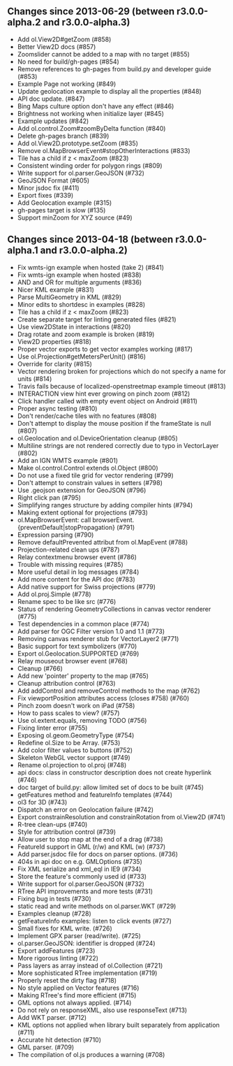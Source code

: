 ## Changes since 2013-06-29 (between r3.0.0-alpha.2 and r3.0.0-alpha.3)

 * Add ol.View2D#getZoom (#858)
 * Better View2D docs (#857)
 * Zoomslider cannot be added to a map with no target (#855)
 * No need for build/gh-pages (#854)
 * Remove references to gh-pages from build.py and developer guide (#853)
 * Example Page not working (#849)
 * Update geolocation example to display all the properties (#848)
 * API doc update. (#847)
 * Bing Maps culture option don't have any effect (#846)
 * Brightness not working when initialize layer (#845)
 * Example updates (#842)
 * Add ol.control.Zoom#zoomByDelta function (#840)
 * Delete gh-pages branch (#839)
 * Add ol.View2D.prototype.setZoom (#835)
 * Remove ol.MapBrowserEvent#stopOtherInteractions (#833)
 * Tile has a child if z < maxZoom (#823)
 * Consistent winding order for polygon rings (#809)
 * Write support for ol.parser.GeoJSON (#732)
 * GeoJSON Format (#605)
 * Minor jsdoc fix (#411)
 * Export fixes (#339)
 * Add Geolocation example (#315)
 * gh-pages target is slow (#135)
 * Support minZoom for XYZ source  (#49)

## Changes since 2013-04-18 (between r3.0.0-alpha.1 and r3.0.0-alpha.2)

 * Fix wmts-ign example when hosted (take 2) (#841)
 * Fix wmts-ign example when hosted (#838)
 * AND and OR for multiple arguments (#836)
 * Nicer KML example (#831)
 * Parse MultiGeometry in KML (#829)
 * Minor edits to shortdesc in examples (#828)
 * Tile has a child if z < maxZoom (#823)
 * Create separate target for linting generated files (#821)
 * Use view2DState in interactions (#820)
 * Drag rotate and zoom example is broken (#819)
 * View2D properties (#818)
 * Proper vector exports to get vector examples working (#817)
 * Use ol.Projection#getMetersPerUnit() (#816)
 * Override for clarity (#815)
 * Vector rendering broken for projections which do not specify a name for units (#814)
 * Travis fails because of localized-openstreetmap example timeout (#813)
 * INTERACTION view hint ever growing on pinch zoom (#812)
 * Click handler called with empty event object on Android (#811)
 * Proper async testing (#810)
 * Don't render/cache tiles with no features (#808)
 * Don't attempt to display the mouse position if the frameState is null (#807)
 * ol.Geolocation and ol.DeviceOrientation cleanup (#805)
 * Multiline strings are not rendered correctly due to typo in VectorLayer (#802)
 * Add an IGN WMTS example (#801)
 * Make ol.control.Control extends ol.Object (#800)
 * Do not use a fixed tile grid for vector rendering (#799)
 * Don't attempt to constrain values in setters (#798)
 * Use .geojson extension for GeoJSON (#796)
 * Right click pan (#795)
 * Simplifying ranges structure by adding compiler hints (#794)
 * Making extent optional for projections (#793)
 * ol.MapBrowserEvent: call browserEvent.{preventDefault|stopPropagation} (#791)
 * Expression parsing (#790)
 * Remove defaultPrevented attribut from ol.MapEvent (#788)
 * Projection-related clean ups (#787)
 * Relay contextmenu browser event (#786)
 * Trouble with missing requires (#785)
 * More useful detail in log messages (#784)
 * Add more content for the API doc (#783)
 * Add native support for Swiss projections (#779)
 * Add ol.proj.Simple (#778)
 * Rename spec to be like src (#776)
 * Status of rendering GeometryCollections in canvas vector renderer (#775)
 * Test dependencies in a common place (#774)
 * Add parser for OGC Filter version 1.0 and 1.1 (#773)
 * Removing canvas renderer stub for VectorLayer2 (#771)
 * Basic support for text symbolizers (#770)
 * Export ol.Geolocation.SUPPORTED (#769)
 * Relay mouseout browser event (#768)
 * Cleanup (#766)
 * Add new 'pointer' property to the map (#765)
 * Cleanup attribution control (#763)
 * Add addControl and removeControl methods to the map (#762)
 * Fix viewportPosition attributes access (closes #758) (#760)
 * Pinch zoom doesn't work on iPad (#758)
 * How to pass scales to view? (#757)
 * Use ol.extent.equals, removing TODO (#756)
 * Fixing linter error (#755)
 * Exposing ol.geom.GeometryType (#754)
 * Redefine ol.Size to be Array.<number> (#753)
 * Add color filter values to buttons (#752)
 * Skeleton WebGL vector support (#749)
 * Rename ol.projection to ol.proj (#748)
 * api docs: class in constructor description does not create hyperlink (#746)
 * doc target of build.py: allow limited set of docs to be built (#745)
 * getFeatures method and featureInfo templates (#744)
 * ol3 for 3D (#743)
 * Dispatch an error on Geolocation failure (#742)
 * Export constrainResolution and constrainRotation from ol.View2D (#741)
 * R-tree clean-ups (#740)
 * Style for attribution control (#739)
 * Allow user to stop map at the end of a drag (#738)
 * FeatureId support in GML (r/w) and KML (w) (#737)
 * Add parser.jsdoc file for docs on parser options. (#736)
 * 404s in api doc on e.g. GMLOptions (#735)
 * Fix XML serialize and xml_eql in IE9 (#734)
 * Store the feature's commonly used id (#733)
 * Write support for ol.parser.GeoJSON (#732)
 * RTree API improvements and more tests (#731)
 * Fixing bug in tests (#730)
 * static read and write methods on ol.parser.WKT (#729)
 * Examples cleanup (#728)
 * getFeatureInfo examples: listen to click events (#727)
 * Small fixes for KML write. (#726)
 * Implement GPX parser (read/write). (#725)
 * ol.parser.GeoJSON: identifier is dropped (#724)
 * Export addFeatures (#723)
 * More rigorous linting (#722)
 * Pass layers as array instead of ol.Collection (#721)
 * More sophisticated RTree implementation (#719)
 * Properly reset the dirty flag (#718)
 * No style applied on Vector features (#716)
 * Making RTree's find more efficient (#715)
 * GML options not always applied. (#714)
 * Do not rely on responseXML, also use responseText (#713)
 * Add WKT parser. (#712)
 * KML options not applied when library built separately from application (#711)
 * Accurate hit detection (#710)
 * GML parser. (#709)
 * The compilation of ol.js produces a warning (#708)
